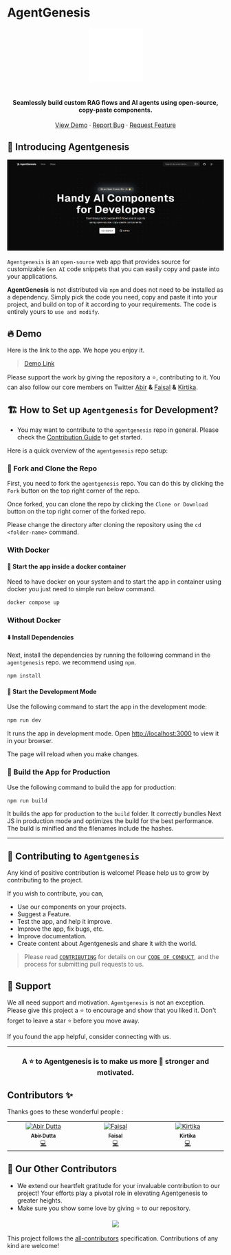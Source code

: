 # AgentGenesis

<p align="center">
  <a href="https://reactplay.io" target="_blank" style="font-size:80px"><img src="public/logo-white.png" alt="react-play" width="125" /></a>
</p>

<h4 align="center">Seamlessly build custom RAG flows and AI agents using open-source, copy-paste components.</h4>

<p align="center">
    <a href="https://www.agentgenesis.dev/" target="blank">View Demo</a>
    ·
    <a href="https://github.com/DeadmanAbir/AgentGenesis/issues/new/choose">Report Bug</a>
    ·
    <a href="https://github.com/DeadmanAbir/AgentGenesis/issues/new/choose">Request Feature</a>
</p>

## 👋 Introducing Agentgenesis

<p align="center">
  <img src="public/Agentgenesis.png" alt="name"/>
</p>

`Agentgenesis` is an `open-source` web app that provides source for customizable `Gen AI` code snippets that you can easily copy and paste into your applications.

**AgentGenesis** is not distributed via `npm` and does not need to be installed as a dependency. Simply pick the code you need, copy and paste it into your project, and build on top of it according to your requirements. The code is entirely yours to `use and modify`.

## 🔥 Demo

Here is the link to the app. We hope you enjoy it.

> [Demo Link](https://www.agentgenesis.dev/)

Please support the work by giving the repository a ⭐, contributing to it. You can also follow our core members on Twitter [Abir](https://x.com/ItsDutta99) **&** [Faisal](https://x.com/Faisalh004) **&** [Kirtika](https://x.com/kirtikastwt).

## 🏗️ How to Set up `Agentgenesis` for Development?

- You may want to contribute to the `agentgenesis` repo in general. Please check the [Contribution Guide](./CONTRIBUTING.md) to get started.

Here is a quick overview of the `agentgenesis` repo setup:

### 🍴 Fork and Clone the Repo

First, you need to fork the `agentgenesis` repo. You can do this by clicking the `Fork` button on the top right corner of the repo.

Once forked, you can clone the repo by clicking the `Clone or Download` button on the top right corner of the forked repo.

Please change the directory after cloning the repository using the `cd <folder-name>` command.

### With Docker

#### 🚀 Start the app inside a docker container

Need to have docker on your system and to start the app in container using docker you just need to simple run below command.

```bash
docker compose up
```

### Without Docker

#### ⬇️ Install Dependencies

Next, install the dependencies by running the following command in the `agentgenesis` repo. we recommend using `npm`.

```bash
npm install
```

#### 🦄 Start the Development Mode

Use the following command to start the app in the development mode:

```bash
npm run dev
```

It runs the app in development mode. Open [http://localhost:3000](http://localhost:3000) to view it in your browser.

The page will reload when you make changes.

### 🧱 Build the App for Production

Use the following command to build the app for production:

```
npm run build
```

It builds the app for production to the `build` folder. It correctly bundles Next JS in production mode and optimizes the build for the best performance. The build is minified and the filenames include the hashes.

---

## 🤝 Contributing to `Agentgenesis`

Any kind of positive contribution is welcome! Please help us to grow by contributing to the project.

If you wish to contribute, you can,

- Use our components on your projects.
- Suggest a Feature.
- Test the app, and help it improve.
- Improve the app, fix bugs, etc.
- Improve documentation.
- Create content about Agentgenesis and share it with the world.

> Please read [`CONTRIBUTING`](CONTRIBUTING.md) for details on our [`CODE OF CONDUCT`](CODE_OF_CONDUCT.md), and the process for submitting pull requests to us.

## 🙏 Support

We all need support and motivation. `Agentgenesis` is not an exception. Please give this project a ⭐️ to encourage and show that you liked it. Don't forget to leave a star ⭐️ before you move away.

If you found the app helpful, consider connecting with us.

---

<h3 align="center">
A ⭐️ to <b>Agentgenesis</b> is to make us more 💪 stronger and motivated.
</h3>

## Contributors ✨

Thanks goes to these wonderful people :

<table>
  <tbody>
    <tr>
      <td align="center" valign="top" width="14.28%"><a href="https://github.com/DeadmanAbir"><img src="https://avatars.githubusercontent.com/u/102755654?v=4" width="100px;" alt="Abir Dutta"/><br /><sub><b>Abir Dutta</b></sub></a><br /><a href="https://github.com/DeadmanAbir/AgentGenesis/commits?author=deadmanabir" title="Code">💻</a></td>
      <td align="center" valign="top" width="14.28%"><a href="https://github.com/faisal004"><img src="https://avatars.githubusercontent.com/u/88244542?v=4" width="100px;" alt="Faisal"/><br /><sub><b>Faisal</b></sub></a><br /><a href="https://github.com/DeadmanAbir/AgentGenesis/commits?author=faisal004" title="Code">💻</a></td>
       <td align="center" valign="top" width="14.28%"><a href="https://github.com/Kirtikagoyal"><img src="https://avatars.githubusercontent.com/u/86429933?v=4" width="100px;" alt="Kirtika"/><br /><sub><b>Kirtika</b></sub></a><br /><a href="#" title="Code">💻</a></td>
    </tr>
  </tbody>
</table>

<!-- ALL-CONTRIBUTORS-LIST:START - Do not remove or modify this section -->
<!-- prettier-ignore-start -->
<!-- markdownlint-disable -->
## 👀 Our Other Contributors
- We extend our heartfelt gratitude for your invaluable contribution to our project! Your efforts play a pivotal role in elevating Agentgenesis to greater heights.
- Make sure you show some love by giving ⭐ to our repository.
<div align="center">
  <a href="https://github.com/DeadmanAbir/AgentGenesis">
    <img src="https://contrib.rocks/image?repo=DeadmanAbir/AgentGenesis&&max=1000" />
  </a>
</div>

<!-- markdownlint-restore -->
<!-- prettier-ignore-end -->

<!-- ALL-CONTRIBUTORS-LIST:END -->

This project follows the [all-contributors](https://github.com/all-contributors/all-contributors) specification. Contributions of any kind are welcome!
